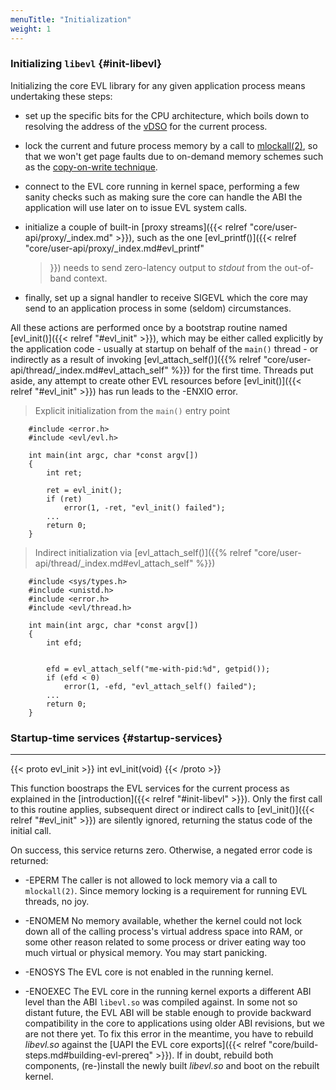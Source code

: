 ```yaml
---
menuTitle: "Initialization"
weight: 1
---
```


### Initializing `libevl` {#init-libevl}

Initializing the core EVL library for any given application process
means undertaking these steps:

- set up the specific bits for the CPU architecture, which boils down
  to resolving the address of the
  [vDSO](http://man7.org/linux/man-pages/man7/vdso.7.html) for the
  current process.

- lock the current and future process memory by a call to
  [mlockall(2)](http://man7.org/linux/man-pages/man2/mlock.2.html), so
  that we won't get page faults due to on-demand memory schemes such
  as the [copy-on-write
  technique](https://landley.net/writing/memory-faq.txt).

- connect to the EVL core running in kernel space, performing a few
  sanity checks such as making sure the core can handle the ABI the
  application will use later on to issue EVL system calls.

- initialize a couple of built-in [proxy streams]({{< relref
  "core/user-api/proxy/_index.md" >}}), such as the one
  [evl_printf()]({{< relref "core/user-api/proxy/_index.md#evl_printf"
  >}}) needs to send zero-latency output to _stdout_ from the
  out-of-band context.

- finally, set up a signal handler to receive SIGEVL which the core
  may send to an application process in some (seldom) circumstances.

All these actions are performed once by a bootstrap routine named
[evl_init()]({{< relref "#evl_init" >}}), which may be either called
explicitly by the application code - usually at startup on behalf of
the `main()` thread - or indirectly as a result of invoking
[evl_attach_self()]({{% relref
"core/user-api/thread/_index.md#evl_attach_self" %}}) for the first
time. Threads put aside, any attempt to create other EVL resources
before [evl_init()]({{< relref "#evl_init" >}}) has run leads to the
-ENXIO error.

> Explicit initialization from the `main()` entry point

```
	#include <error.h>
	#include <evl/evl.h>

	int main(int argc, char *const argv[])
	{
		int ret;

		ret = evl_init();
		if (ret)
			error(1, -ret, "evl_init() failed");
		...
		return 0;
	}
```

> Indirect initialization via [evl_attach_self()]({{% relref
  "core/user-api/thread/_index.md#evl_attach_self" %}})

```
	#include <sys/types.h>
	#include <unistd.h>
	#include <error.h>
  	#include <evl/thread.h>

	int main(int argc, char *const argv[])
	{
		int efd;

		
		efd = evl_attach_self("me-with-pid:%d", getpid());
		if (efd < 0)
			error(1, -efd, "evl_attach_self() failed");
		...
		return 0;
	}
```

### Startup-time services {#startup-services}

---

{{< proto evl_init >}}
int evl_init(void)
{{< /proto >}}

This function boostraps the EVL services for the current process as
explained in the [introduction]({{< relref "#init-libevl" >}}). Only
the first call to this routine applies, subsequent direct or indirect
calls to [evl_init()]({{< relref "#evl_init" >}}) are silently
ignored, returning the status code of the initial call.

On success, this service returns zero. Otherwise, a negated error code
is returned:

- -EPERM	The caller is not allowed to lock memory via a call to
		`mlockall(2)`. Since memory locking is a requirement for running
		EVL threads, no joy.

- -ENOMEM	No memory available, whether the kernel could not
		lock down all of the calling process's virtual address
		space into RAM, or some other reason related to some
		process or driver eating way too much virtual or physical
		memory.	You may start panicking.

- -ENOSYS	The EVL core is not enabled in the running kernel.

- -ENOEXEC      The EVL core in the running kernel exports a different ABI
  		level than the ABI `libevl.so` was compiled
  		against. In some not so distant future, the EVL ABI
  		will be stable enough to provide backward
  		compatibility in the core to applications using older
  		ABI revisions, but we are not there yet. To fix this
  		error in the meantime, you have to rebuild _libevl.so_
  		against the [UAPI the EVL core exports]({{< relref
  		"core/build-steps.md#building-evl-prereq" >}}). If in
  		doubt, rebuild both components, (re-)install the newly
  		built _libevl.so_ and boot on the rebuilt kernel.
